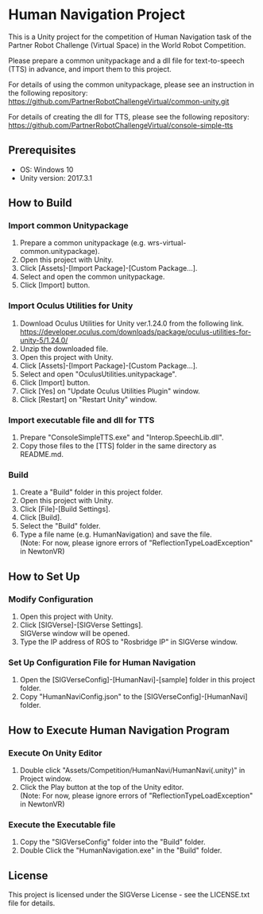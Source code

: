 # Human Navigation Project

This is a Unity project for the competition of Human Navigation task of the Partner Robot Challenge (Virtual Space) in the World Robot Competition.

Please prepare a common unitypackage and a dll file for text-to-speech (TTS) in advance, and import them to this project.  

For details of using the common unitypackage, please see an instruction in the following repository:
https://github.com/PartnerRobotChallengeVirtual/common-unity.git

For details of creating the dll for TTS, please see the following repository:
https://github.com/PartnerRobotChallengeVirtual/console-simple-tts

## Prerequisites

- OS: Windows 10
- Unity version: 2017.3.1

## How to Build

### Import common Unitypackage

1. Prepare a common unitypackage (e.g. wrs-virtual-common.unitypackage).
2. Open this project with Unity.
3. Click [Assets]-[Import Package]-[Custom Package...].
3. Select and open the common unitypackage.
4. Click [Import] button.

### Import Oculus Utilities for Unity

1. Download Oculus Utilities for Unity ver.1.24.0 from the following link.  
https://developer.oculus.com/downloads/package/oculus-utilities-for-unity-5/1.24.0/
2. Unzip the downloaded file.
3. Open this project with Unity.
4. Click [Assets]-[Import Package]-[Custom Package...].
5. Select and open "OculusUtilities.unitypackage".
6. Click [Import] button.
7. Click [Yes] on "Update Oculus Utilities Plugin" window.
8. Click [Restart] on "Restart Unity" window.

### Import executable file and dll for TTS
1. Prepare "ConsoleSimpleTTS.exe" and "Interop.SpeechLib.dll".
2. Copy those files to the [TTS] folder in the same directory as README.md.

### Build
1. Create a "Build" folder in this project folder.
2. Open this project with Unity.
3. Click [File]-[Build Settings].
4. Click [Build].
5. Select the "Build" folder.
6. Type a file name (e.g. HumanNavigation) and save the file.  
(Note: For now, please ignore errors of "ReflectionTypeLoadException" in NewtonVR)

## How to Set Up

### Modify Configuration

1. Open this project with Unity.
2. Click [SIGVerse]-[SIGVerse Settings].  
SIGVerse window will be opened.
3. Type the IP address of ROS to "Rosbridge IP" in SIGVerse window.

### Set Up Configuration File for Human Navigation

1. Open the [SIGVerseConfig]-[HumanNavi]-[sample] folder in this project folder.
2. Copy "HumanNaviConfig.json" to the [SIGVerseConfig]-[HumanNavi] folder.

## How to Execute Human Navigation Program

### Execute On Unity Editor
1. Double click "Assets/Competition/HumanNavi/HumanNavi(.unity)" in Project window.
2. Click the Play button at the top of the Unity editor.  
(Note: For now, please ignore errors of "ReflectionTypeLoadException" in NewtonVR)

### Execute the Executable file
1. Copy the "SIGVerseConfig" folder into the "Build" folder.
2. Double Click the "HumanNavigation.exe" in the "Build" folder.

## License

This project is licensed under the SIGVerse License - see the LICENSE.txt file for details.
